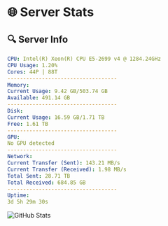 # 🌐 Server Stats
## 🔍 Server Info
```yaml
CPU: Intel(R) Xeon(R) CPU E5-2699 v4 @ 1284.24GHz
CPU Usage: 1.20%
Cores: 44P | 88T
-----------------------------------
Memory:
Current Usage: 9.42 GB/503.74 GB
Available: 491.14 GB
-----------------------------------
Disk:
Current Usage: 16.59 GB/1.71 TB
Free: 1.61 TB
-----------------------------------
GPU:
No GPU detected
-----------------------------------
Network:
Current Transfer (Sent): 143.21 MB/s
Current Transfer (Received): 1.98 MB/s
Total Sent: 28.71 TB
Total Received: 684.85 GB
-----------------------------------
Uptime:
3d 5h 29m 30s
```
![GitHub Stats](https://img.shields.io/badge/Updated-2025-02-11_04:12:48-blue)